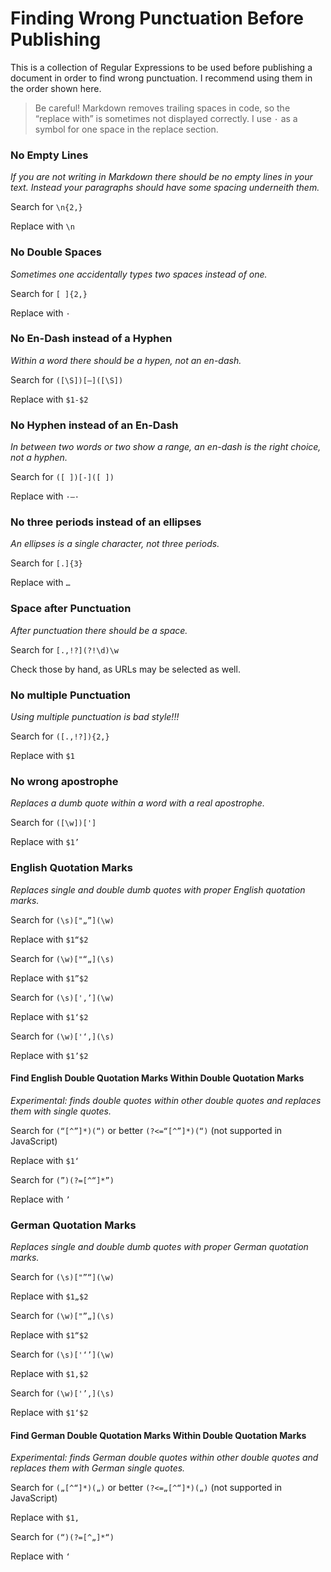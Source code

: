 # Finding Wrong Punctuation Before Publishing

This is a collection of Regular Expressions to be used before publishing a document in order to find wrong punctuation. I recommend using them in the order shown here.

> Be careful! Markdown removes trailing spaces in code, so the “replace with” is sometimes not displayed correctly. I use `·` as a symbol for one space in the replace section.

### No Empty Lines
*If you are not writing in Markdown there should be no empty lines in your text. Instead your paragraphs should have some spacing underneith them.*

Search for `\n{2,}`

Replace with `\n`

### No Double Spaces
*Sometimes one accidentally types two spaces instead of one.*

Search for `[ ]{2,}`

Replace with `·`

### No En-Dash instead of a Hyphen
*Within a word there should be a hypen, not an en-dash.*

Search for `([\S])[–]([\S])`

Replace with `$1-$2`

### No Hyphen instead of an En-Dash
*In between two words or two show a range, an en-dash is the right choice, not a hyphen.*

Search for `([ ])[-]([ ])`

Replace with `·–·`

### No three periods instead of an ellipses
*An ellipses is a single character, not three periods.*

Search for `[.]{3}`

Replace with `…`

### Space after Punctuation
*After punctuation there should be a space.*

Search for `[.,!?](?!\d)\w`

Check those by hand, as URLs may be selected as well.

### No multiple Punctuation
*Using multiple punctuation is bad style!!!*

Search for `([.,!?]){2,}`

Replace with `$1`

### No wrong apostrophe
*Replaces a dumb quote within a word with a real apostrophe.*

Search for `([\w])[']`

Replace with `$1’`

### English Quotation Marks
*Replaces single and double dumb quotes with proper English quotation marks.*

Search for `(\s)["„”](\w)`

Replace with `$1“$2`

Search for `(\w)["“„](\s)`

Replace with `$1”$2`

Search for `(\s)['‚’](\w)`

Replace with `$1‘$2`

Search for `(\w)['‘‚](\s)`

Replace with `$1’$2`

#### Find English Double Quotation Marks Within Double Quotation Marks
*Experimental: finds double quotes within other double quotes and replaces them with single quotes.*

Search for `(“[^”]*)(“)` or better `(?<=“[^”]*)(“)` (not supported in JavaScript)

Replace with `$1‘`

Search for `(”)(?=[^“]*”)`

Replace with `’`

### German Quotation Marks
*Replaces single and double dumb quotes with proper German quotation marks.*

Search for `(\s)["”“](\w)`

Replace with `$1„$2`

Search for `(\w)["”„](\s)`

Replace with `$1“$2`

Search for `(\s)['‘’](\w)`

Replace with `$1‚$2`

Search for `(\w)['’‚](\s)`

Replace with `$1‘$2`

#### Find German Double Quotation Marks Within Double Quotation Marks
*Experimental: finds German double quotes within other double quotes and replaces them with German single quotes.*

Search for `(„[^“]*)(„)` or better `(?<=„[^“]*)(„)` (not supported in JavaScript)

Replace with `$1‚`

Search for `(“)(?=[^„]*“)`

Replace with `‘`
